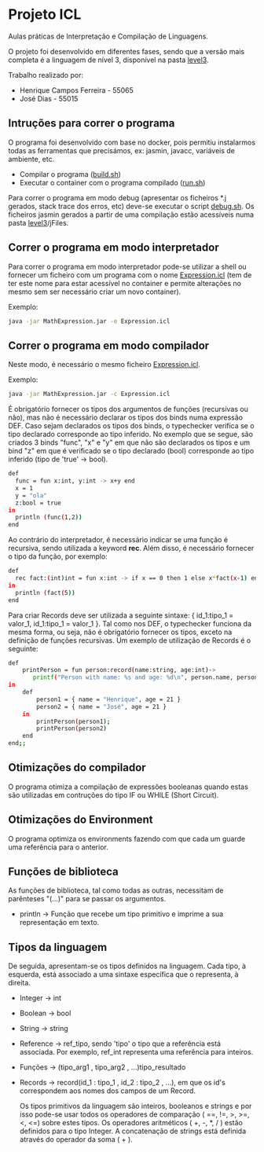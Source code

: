 # Projeto ICL

Aulas práticas de Interpretação e Compilação de Linguagens.

O projeto foi desenvolvido em diferentes fases, sendo que a versão mais completa é a linguagem de nível 3, disponível na pasta [level3](https://github.com/henriquej-0904/icl-aulas/tree/main/level3).

Trabalho realizado por:

- Henrique Campos Ferreira - 55065
- José Dias - 55015


## Intruções para correr o programa

O programa foi desenvolvido com base no docker, pois permitiu instalarmos todas as ferramentas que precisámos, ex: jasmin, javacc, variáveis de ambiente, etc.

- Compilar o programa ([build.sh](https://github.com/henriquej-0904/icl-aulas/blob/main/level3/build.sh))
- Executar o container com o programa compilado ([run.sh](https://github.com/henriquej-0904/icl-aulas/blob/main/level3/run.sh))

Para correr o programa em modo debug (apresentar os ficheiros \*.j gerados, stack trace dos erros, etc) deve-se executar o script [debug.sh](https://github.com/henriquej-0904/icl-aulas/blob/main/level3/debug.sh). Os ficheiros jasmin gerados a partir de uma compilação estão acessíveis numa pasta [level3](https://github.com/henriquej-0904/icl-aulas/blob/main/level3)/jFiles.
  
## Correr o programa em modo interpretador

Para correr o programa em modo interpretador pode-se utilizar a shell ou fornecer um ficheiro com um programa com o nome [Expression.icl](https://github.com/henriquej-0904/icl-aulas/blob/main/level3/Expression.icl) (tem de ter este nome para estar acessível no container e permite alterações no mesmo sem ser necessário criar um novo container).
  
Exemplo:
```bash
java -jar MathExpression.jar -e Expression.icl

```
## Correr o programa em modo compilador
  
Neste modo, é necessário o mesmo ficheiro [Expression.icl](https://github.com/henriquej-0904/icl-aulas/blob/main/level3/Expression.icl).

Exemplo:
```bash
java -jar MathExpression.jar -c Expression.icl

```

É obrigatório fornecer os tipos dos argumentos de funções (recursivas ou não), mas não é necessário declarar os tipos dos binds numa expressão DEF. Caso sejam declarados os tipos dos binds, o typechecker verifica se o tipo declarado corresponde ao tipo inferido. No exemplo que se segue, são criados 3 binds "func", "x" e "y" em que não são declarados os tipos e um bind "z" em que é verificado se o tipo declarado (bool) corresponde ao tipo inferido (tipo de 'true' -> bool).


```bash
def
  func = fun x:int, y:int -> x+y end
  x = 1
  y = "ola"
  z:bool = true
in
  println (func(1,2))
end

```
  
Ao contrário do interpretador, é necessário indicar se uma função é recursiva, sendo utilizada a keyword **rec**. Além disso, é necessário fornecer o tipo da função, por exemplo:
  
```bash
def
  rec fact:(int)int = fun x:int -> if x == 0 then 1 else x*fact(x-1) end end
in
  println (fact(5))
end

```

Para criar Records deve ser utilizada a seguinte sintaxe: { id_1:tipo_1 = valor_1, id_1:tipo_1 = valor_1 }. Tal como nos DEF, o typechecker funciona da mesma forma, ou seja, não é obrigatório fornecer os tipos, exceto na definição de funções recursivas. Um exemplo de utilização de Records é o seguinte:

```bash
def
    printPerson = fun person:record(name:string, age:int)->
       printf("Person with name: %s and age: %d\n", person.name, person.age) end
in
    def
        person1 = { name = "Henrique", age = 21 }
        person2 = { name = "José", age = 21 }
    in
        printPerson(person1);
        printPerson(person2)
    end
end;;

```

## Otimizações do compilador

O programa otimiza a compilação de expressões booleanas quando estas são utilizadas em contruções do tipo IF ou WHILE (Short Circuit).

## Otimizações do Environment
O programa optimiza os environments fazendo com que cada um guarde uma referência para o anterior.

## Funções de biblioteca

As funções de biblioteca, tal como todas as outras, necessitam de parênteses "(...)" para se passar os argumentos.

- println -> Função que recebe um tipo primitivo e imprime a sua representação em texto.

## Tipos da linguagem
De seguida, apresentam-se os tipos definidos na linguagem. Cada tipo, à esquerda, está associado a uma sintaxe específica que o representa, à direita.

- Integer -> int
- Boolean -> bool
- String -> string
- Reference -> ref_tipo, sendo 'tipo' o tipo que a referência está associada. Por exemplo, ref_int representa uma referência para inteiros.
- Funções -> (tipo_arg1 , tipo_arg2 , ...)tipo_resultado
- Records -> record(id_1 : tipo_1 , id_2 : tipo_2 , ...), em que os id's correspondem aos nomes dos campos de um Record.
  
  
  Os tipos primitivos da linguagem são inteiros, booleanos e strings e por isso pode-se usar todos os operadores de comparação ( ==, !=, >, >=, <, <=) sobre estes tipos.
  Os operadores aritméticos ( +, -, \*, / ) estão definidos para o tipo Integer.
  A concatenação de strings está definida através do operador da soma ( + ).
  
  
  
  
  
  
  
  
  
  
  
  

